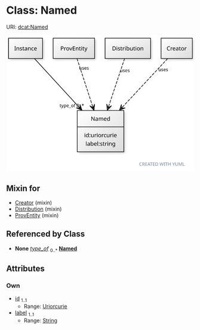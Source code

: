 
# Class: Named



URI: [dcat:Named](http://www.w3.org/ns/dcat#Named)


[![img](images/Named.svg)](images/Named.svg)

## Mixin for

 * [Creator](Creator.md) (mixin) 
 * [Distribution](Distribution.md) (mixin) 
 * [ProvEntity](ProvEntity.md) (mixin) 

## Referenced by Class

 *  **None** *[type_of](type_of.md)*  <sub>0..\*</sub>  **[Named](Named.md)**

## Attributes


### Own

 * [id](id.md)  <sub>1..1</sub>
     * Range: [Uriorcurie](types/Uriorcurie.md)
 * [label](label.md)  <sub>1..1</sub>
     * Range: [String](types/String.md)

